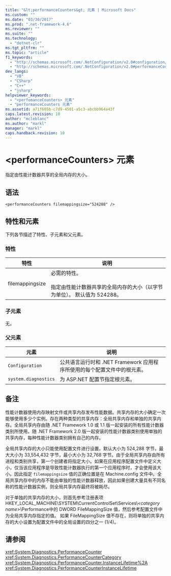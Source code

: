 ```yaml
---
title: "&lt;performanceCounters&gt; 元素 | Microsoft Docs"
ms.custom: ""
ms.date: "03/30/2017"
ms.prod: ".net-framework-4.6"
ms.reviewer: ""
ms.suite: ""
ms.technology: 
  - "dotnet-clr"
ms.tgt_pltfrm: ""
ms.topic: "article"
f1_keywords: 
  - "http://schemas.microsoft.com/.NetConfiguration/v2.0#configuration/system.diagnostics/performanceCounters"
  - "http://schemas.microsoft.com/.NetConfiguration/v2.0#performanceCounters"
dev_langs: 
  - "VB"
  - "CSharp"
  - "C++"
  - "jsharp"
helpviewer_keywords: 
  - "<perfomanceCounters> 元素"
  - "performanceCounters 元素"
ms.assetid: a71f605b-c7d9-4501-a5c3-abcbb964a43f
caps.latest.revision: 10
author: "mcleblanc"
ms.author: "markl"
manager: "markl"
caps.handback.revision: 10
---
```

# &lt;performanceCounters&gt; 元素
指定由性能计数器共享的全局内存的大小。  
  
## 语法  
  
```  
<performanceCounters filemappingsize="524288" />  
```  
  
## 特性和元素  
 下列各节描述了特性、子元素和父元素。  
  
### 特性  
  
|特性|说明|  
|--------|--------|  
|filemappingsize|必需的特性。<br /><br /> 指定由性能计数器共享的全局内存的大小（以字节为单位）。  默认值为 524288。|  
  
### 子元素  
 无。  
  
### 父元素  
  
|元素|说明|  
|--------|--------|  
|`Configuration`|公共语言运行时和 .NET Framework 应用程序所使用的每个配置文件中的根元素。|  
|`system.diagnostics`|为 ASP.NET 配置节指定根元素。|  
  
## 备注  
 性能计数器使用内存映射文件或共享内存发布性能数据。共享内存的大小确定一次能够使用多少个实例。存在两种类型的共享内存：全局共享内存和单独的共享内存。全局共享内存由随 .NET Framework 1.0 或 1.1 版一起安装的所有性能计数器类别所使用。随 .NET Framework 2.0 版一起安装的性能计数器类别使用单独的共享内存，每种性能计数器类别拥有自己的内存。  
  
 全局共享内存的大小只能使用配置文件进行设置。默认大小为 524,288 字节，最大大小为 33,554,432 字节，最小大小为 32,768 字节。由于全局共享内存由所有进程和类别共享，第一个创建者将指定大小。如果在应用程序配置文件中定义大小，仅当该应用程序是导致性能计数器执行的第一个应用程序时，才会使用该大小。因此指定 `filemappingsize` 值的正确位置是在 Machine.config 文件中。全局共享内存中的内存不能由单独的性能计数器释放，因此如果创建大量具有不同名称的性能计数器实例，则全局共享内存最终将被耗尽。  
  
 对于单独的共享内存的大小，则首先参考注册表项HKEY\_LOCAL\_MACHINE\\SYSTEM\\CurrentControlSet\\Services\\*\<category name\>*\\Performance中的 DWORD FileMappingSize 值，然后参考配置文件中为全局共享内存指定的值。  如果 FileMappingSize 值不存在，则将单独的共享内存的大小设置为配置文件中的全局设置的四分之一 \(1\/4\)。  
  
## 请参阅  
 <xref:System.Diagnostics.PerformanceCounter>   
 <xref:System.Diagnostics.PerformanceCounterCategory>   
 <xref:System.Diagnostics.PerformanceCounter.InstanceLifetime%2A>   
 <xref:System.Diagnostics.PerformanceCounterInstanceLifetime>
